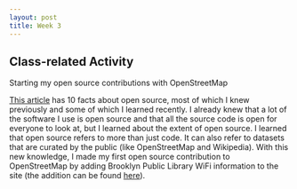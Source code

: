 ```yaml
---
layout: post
title: Week 3
---
```

## Class-related Activity
Starting my open source contributions with OpenStreetMap

[This article](https://www.techrepublic.com/blog/10-things/10-things-you-should-know-about-open-source-before-you-use-it/) has 10 facts about open source, most of which I knew previously and some of which I learned recently. I already knew that a lot of the software I use is open source and that all the source code is open for everyone to look at, but I learned about the extent of open source. I learned that open source refers to more than just code. It can also refer to datasets that are curated by the public (like OpenStreetMap and Wikipedia). With this new knowledge, I made my first open source contribution to OpenStreetMap by adding Brooklyn Public Library WiFi information to the site (the addition can be found [here](https://www.openstreetmap.org/changeset/74404218)).
